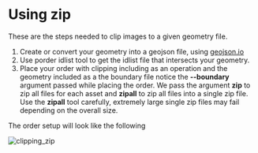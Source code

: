 # Using zip

These are the steps needed to clip images to a given geometry file.

1. Create or convert your geometry into a geojson file, using [geojson.io](http://geojson.io/#map=2/20.0/0.0)
2. Use porder idlist tool to get the idlist file that intersects your geometry.
3. Place your order with clipping including as an operation and the geometry included as a the boundary file notice the **--boundary** argument passed while placing the order. We pass the argument **zip** to zip all files for each asset and **zipall** to zip all files into a single zip file. Use the **zipall** tool carefully, extremely large single zip files may fail depending on the overall size.

The order setup will look like the following

![clipping_zip](https://user-images.githubusercontent.com/6677629/70330738-25bc6800-180c-11ea-9c51-22999cca12db.gif)
